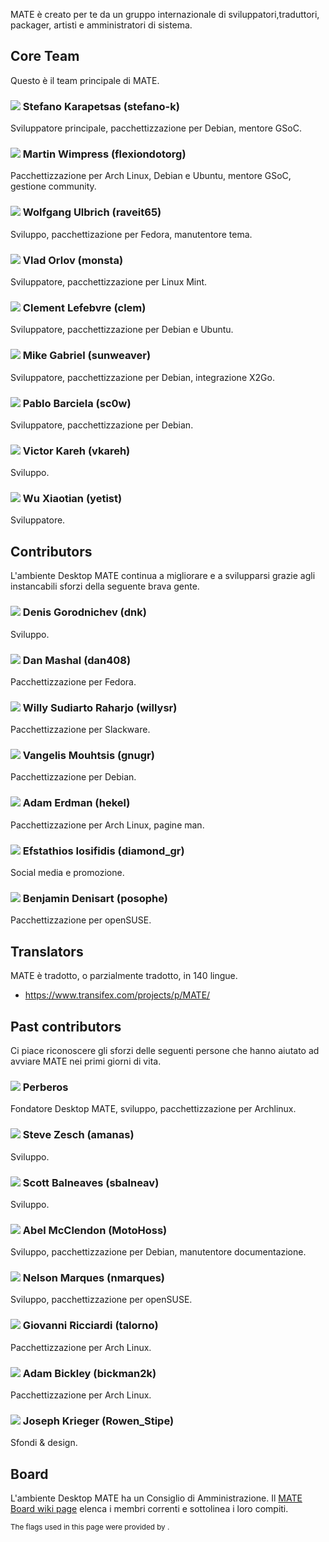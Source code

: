 <!--
.. link:
.. description:
.. tags:
.. date: 2011-12-05 07:25:21
.. title: Team
.. slug: team
-->

MATE è creato per te da un gruppo internazionale di sviluppatori,traduttori, packager, artisti e amministratori di sistema.

## Core Team

Questo è il team principale di MATE.

### ![](/assets/img/flags/32/Italy.png) Stefano Karapetsas (stefano-k)

Sviluppatore principale, pacchettizzazione per Debian, mentore GSoC.

### ![](/assets/img/flags/32/United%20Kingdom\(Great%20Britain\).png) Martin Wimpress (flexiondotorg)

Pacchettizzazione per Arch Linux, Debian e Ubuntu, mentore GSoC, gestione community.

### ![](/assets/img/flags/32/Germany.png) Wolfgang Ulbrich (raveit65)

Sviluppo, pacchettizazione per Fedora, manutentore tema.

### ![](/assets/img/flags/32/Russian%20Federation.png) Vlad Orlov (monsta)

Sviluppatore, pacchettizzazione per Linux Mint.

### ![](/assets/img/flags/32/France.png) Clement Lefebvre (clem)

Sviluppatore, pacchettizzazione per Debian e Ubuntu.

### ![](/assets/img/flags/32/Germany.png) Mike Gabriel (sunweaver)

Sviluppatore, pacchettizzazione per Debian, integrazione X2Go.

### ![](/assets/img/flags/32/Galicia.png) Pablo Barciela (sc0w)

Sviluppatore, pacchettizzazione per Debian.

### ![](/assets/img/flags/32/Puerto%20Rico.png) Victor Kareh (vkareh)

Sviluppo.

### ![](/assets/img/flags/32/China.png) Wu Xiaotian (yetist)

Sviluppatore.

## Contributors

L'ambiente Desktop MATE continua a migliorare e a svilupparsi grazie
agli instancabili sforzi della seguente brava gente.

### ![](/assets/img/flags/32/Russian%20Federation.png) Denis Gorodnichev (dnk)

Sviluppo.

### ![](/assets/img/flags/32/USA.png) Dan Mashal (dan408)

Pacchettizzazione per Fedora.

### ![](/assets/img/flags/32/Indonesia.png) Willy Sudiarto Raharjo (willysr)

Pacchettizzazione per Slackware.

### ![](/assets/img/flags/32/Greece.png) Vangelis Mouhtsis (gnugr)

Pacchettizzazione per Debian.

### ![](/assets/img/flags/32/USA.png) Adam Erdman (hekel)

Pacchettizzazione per Arch Linux, pagine man.

### ![](/assets/img/flags/32/Greece.png) Efstathios Iosifidis (diamond_gr)

Social media e promozione.

### ![](/assets/img/flags/32/France.png) Benjamin Denisart (posophe)

Pacchettizzazione per openSUSE.

## Translators

MATE è tradotto, o parzialmente tradotto, in 140 lingue.

  * <https://www.transifex.com/projects/p/MATE/>

## Past contributors

Ci piace riconoscere gli sforzi delle seguenti persone che
hanno aiutato ad avviare MATE nei primi giorni di vita.

### ![](/assets/img/flags/32/Argentina.png) Perberos

Fondatore Desktop MATE, sviluppo, pacchettizzazione per Archlinux.

### ![](/assets/img/flags/32/USA.png) Steve Zesch (amanas)

Sviluppo.

### ![](/assets/img/flags/32/Canada.png) Scott Balneaves (sbalneav)

Sviluppo.

### ![](/assets/img/flags/32/USA.png) Abel McClendon (MotoHoss)

Sviluppo, pacchettizzazione per Debian, manutentore documentazione.

### ![](/assets/img/flags/32/Portugal.png) Nelson Marques (nmarques)

Sviluppo, pacchettizzazione per openSUSE.

### ![](/assets/img/flags/32/Italy.png) Giovanni Ricciardi (talorno)

Pacchettizzazione per Arch Linux.

### ![](/assets/img/flags/32/USA.png) Adam Bickley (bickman2k)

Pacchettizzazione per Arch Linux.

### ![](/assets/img/flags/32/USA.png) Joseph Krieger (Rowen_Stipe)

Sfondi & design.

## Board

L'ambiente Desktop MATE ha un Consiglio di Amministrazione. Il
[MATE Board wiki page](http://wiki.mate-desktop.com/board)
elenca i membri correnti e sottolinea i loro compiti.

<small>
The flags used in this page were provided by <http://www.icondrawer.com>.
</small>
